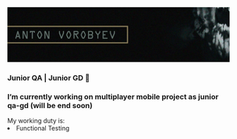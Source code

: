 <img src="https://github.com/shatcung/shatcung/blob/main/Body/Assets/Logo.png" alt="The Logo"/>

### Junior QA | Junior GD 👋

<h3>I’m currently working on multiplayer mobile project as junior qa-gd (will be end soon)</h3>
My working duty is:
 <li>Functional Testing</li>
